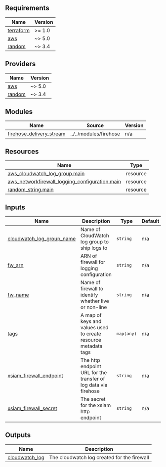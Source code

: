 <!-- BEGIN_TF_DOCS -->
## Requirements

| Name | Version |
|------|---------|
| <a name="requirement_terraform"></a> [terraform](#requirement\_terraform) | >= 1.0 |
| <a name="requirement_aws"></a> [aws](#requirement\_aws) | ~> 5.0 |
| <a name="requirement_random"></a> [random](#requirement\_random) | ~> 3.4 |

## Providers

| Name | Version |
|------|---------|
| <a name="provider_aws"></a> [aws](#provider\_aws) | ~> 5.0 |
| <a name="provider_random"></a> [random](#provider\_random) | ~> 3.4 |

## Modules

| Name | Source | Version |
|------|--------|---------|
| <a name="module_firehose_delivery_stream"></a> [firehose\_delivery\_stream](#module\_firehose\_delivery\_stream) | ../../modules/firehose | n/a |

## Resources

| Name | Type |
|------|------|
| [aws_cloudwatch_log_group.main](https://registry.terraform.io/providers/hashicorp/aws/latest/docs/resources/cloudwatch_log_group) | resource |
| [aws_networkfirewall_logging_configuration.main](https://registry.terraform.io/providers/hashicorp/aws/latest/docs/resources/networkfirewall_logging_configuration) | resource |
| [random_string.main](https://registry.terraform.io/providers/hashicorp/random/latest/docs/resources/string) | resource |

## Inputs

| Name | Description | Type | Default | Required |
|------|-------------|------|---------|:--------:|
| <a name="input_cloudwatch_log_group_name"></a> [cloudwatch\_log\_group\_name](#input\_cloudwatch\_log\_group\_name) | Name of CloudWatch log group to ship logs to | `string` | n/a | yes |
| <a name="input_fw_arn"></a> [fw\_arn](#input\_fw\_arn) | ARN of firewall for logging configuration | `string` | n/a | yes |
| <a name="input_fw_name"></a> [fw\_name](#input\_fw\_name) | Name of firewall to identify whether live or non-line | `string` | n/a | yes |
| <a name="input_tags"></a> [tags](#input\_tags) | A map of keys and values used to create resource metadata tags | `map(any)` | n/a | yes |
| <a name="input_xsiam_firewall_endpoint"></a> [xsiam\_firewall\_endpoint](#input\_xsiam\_firewall\_endpoint) | The http endpoint URL for the transfer of log data via firehose | `string` | n/a | yes |
| <a name="input_xsiam_firewall_secret"></a> [xsiam\_firewall\_secret](#input\_xsiam\_firewall\_secret) | The secret for the xsiam http endpoint | `string` | n/a | yes |

## Outputs

| Name | Description |
|------|-------------|
| <a name="output_cloudwatch_log"></a> [cloudwatch\_log](#output\_cloudwatch\_log) | The cloudwatch log created for the firewall |
<!-- END_TF_DOCS -->